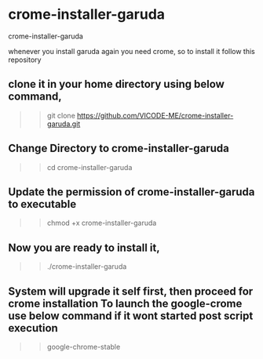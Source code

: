 # crome-installer-garuda
crome-installer-garuda

whenever you install garuda again you need crome, so to install it follow this repository

clone it in your home directory using below command,
---------------------------------------------------
>> git clone https://github.com/VICODE-ME/crome-installer-garuda.git

Change Directory to crome-installer-garuda
------------------------------------------
>> cd crome-installer-garuda

Update the permission of crome-installer-garuda to executable
-------------------------------------------------------------
>> chmod +x crome-installer-garuda

Now you are ready to install it,
---------------------------------
>> ./crome-installer-garuda


System will upgrade it self first, then proceed for crome installation
To launch the google-crome use below command if it wont started post script execution
------------------------------------------------------------------------------------
>> google-chrome-stable
